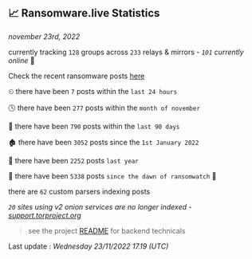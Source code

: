 
## 📈 Ransomware.live Statistics
_november 23rd, 2022_

currently tracking `128` groups across `233` relays & mirrors - _`101` currently online_ 📡

Check the recent ransomware posts [here](https://www.ransomware.live/#/recentposts)


⏲ there have been `7` posts within the `last 24 hours`

🕓 there have been `277` posts within the `month of november`

📅 there have been `790` posts within the `last 90 days`

🏚 there have been `3052` posts since the `1st January 2022`

🚀 there have been `2252` posts `last year`

🦕 there have been `5338` posts `since the dawn of ransomwatch` 🐣

there are `62` custom parsers indexing posts

_`20` sites using v2 onion services are no longer indexed - [support.torproject.org](https://support.torproject.org/onionservices/v2-deprecation/)_

> see the project [README](https://github.com/jmousqueton/ransomwatch#readme) for backend technicals



Last update : _Wednesday 23/11/2022 17.19 (UTC)_

